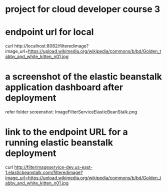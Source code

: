 # project for cloud developer course 3

# endpoint url for local
curl http://localhost:8082/filteredimage?image_url=https://upload.wikimedia.org/wikipedia/commons/b/bd/Golden_tabby_and_white_kitten_n01.jpg

# a screenshot of the elastic beanstalk application dashboard after deployment
refer folder screenshot: ImageFilterServiceElasticBeanStalk.png

# link to the endpoint URL for a running elastic beanstalk deployment
curl http://filterimageservice-dev.us-east-1.elasticbeanstalk.com/filteredimage?image_url=https://upload.wikimedia.org/wikipedia/commons/b/bd/Golden_tabby_and_white_kitten_n01.jpg